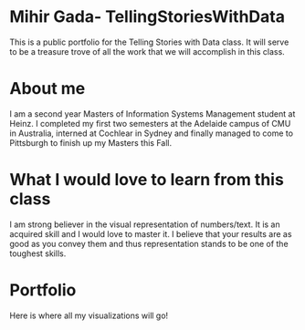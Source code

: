 # Mihir Gada- TellingStoriesWithData
This is a public portfolio for the Telling Stories with Data class. It will serve to be a treasure trove of all the work that we will accomplish in this class.

# About me
I am a second year Masters of Information Systems Management student at Heinz. I completed my first two semesters at the Adelaide campus of CMU in Australia, interned at Cochlear in Sydney and finally managed to come to Pittsburgh to finish up my Masters this Fall.

# What I would love to learn from this class
I am strong believer in the visual representation of numbers/text. It is an acquired skill and I would love to master it. I believe that your results are as good as you convey them and thus representation stands to be one of the toughest skills.

# Portfolio
Here is where all my visualizations will go!
